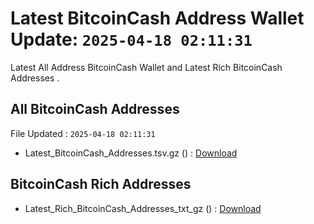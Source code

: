 # Latest BitcoinCash Address Wallet Update: `2025-04-18 02:11:31`

Latest All Address BitcoinCash Wallet and Latest Rich BitcoinCash Addresses .

## All BitcoinCash Addresses

File Updated : `2025-04-18 02:11:31`

- Latest_BitcoinCash_Addresses.tsv.gz () : [Download](https://github.com/Pymmdrza/Rich-Address-Wallet/releases/tag/BitcoinCash)

## BitcoinCash Rich Addresses

- Latest_Rich_BitcoinCash_Addresses_txt_gz () : [Download](https://github.com/Pymmdrza/Rich-Address-Wallet/releases/tag/BitcoinCash)
